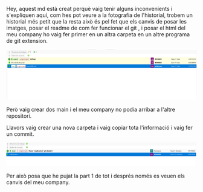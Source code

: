 Hey, aquest md està creat perquè vaig tenir alguns inconvenients i s'expliquen aquí, com hes pot veure a la fotografia de l'historial, trobem un historial més petit que la resta això és pel fet que els canvis de posar les imatges, posar el readme de com fer funcionar el git , i posar el html del meu company ho vaig fer primer en un altra carpeta en un altre programa de git extension.

![Imagen](Imagenes/Imatge2.png)

Però vaig crear dos main i el meu company no podia arribar a l'altre repositori.

Llavors vaig crear una nova carpeta i vaig copiar tota l'informació i vaig fer un commit.

![Imagen](Imagenes/Imatge3.png)

Per això posa que he pujat la part 1 de tot i després només es veuen els canvis del meu company.
